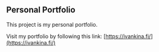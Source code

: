 ## Personal Portfolio

This project is my personal portfolio.

Visit my portfolio by following this link: [https://ivankina.fi/](https://ivankina.fi/)
